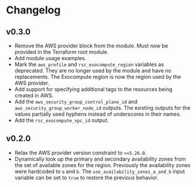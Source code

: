 # Changelog

## v0.3.0
* Remove the AWS provider block from the module. Must now be provided in the Terraform root module.
* Add module usage examples.
* Mark the `aws_profile` and `rsc_exocompute_region` variables as deprecated. They are no longer used by the module and
  have no replacements. The Exocompute region is now the region used by the AWS provider.
* Add support for specifying additional tags to the resources being created in AWS.
* Add the `aws_security_group_control_plane_id` and `aws_security_group_worker_node_id` outputs. The existing outputs
  for the values partially used hyphens instead of underscores in their names.
* Add the `rsc_exocompute_vpc_id` output.

## v0.2.0
* Relax the AWS provider version constraint to `>=5.26.0`.
* Dynamically look up the primary and secondary availability zones from the set of available zones for the region.
  Previously the availability zones were hardcoded to `a` and `b`. The `use_availability_zones_a_and_b` input variable
  can be set to `true` to restore the previous behavior.
